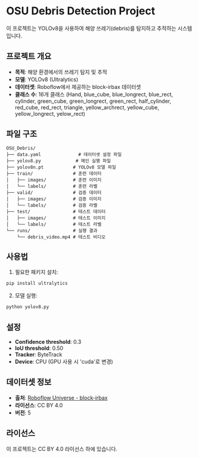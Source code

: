 # OSU Debris Detection Project

이 프로젝트는 YOLOv8을 사용하여 해양 쓰레기(debris)를 탐지하고 추적하는 시스템입니다.

## 프로젝트 개요

- **목적**: 해양 환경에서의 쓰레기 탐지 및 추적
- **모델**: YOLOv8 (Ultralytics)
- **데이터셋**: Roboflow에서 제공하는 block-irbax 데이터셋
- **클래스 수**: 16개 클래스 (Hand, blue_cube, blue_longrect, blue_rect, cylinder, green_cube, green_longrect, green_rect, half_cylinder, red_cube, red_rect, triangle, yellow_archrect, yellow_cube, yellow_longrect, yelow_rect)

## 파일 구조

```
OSU_Debris/
├── data.yaml              # 데이터셋 설정 파일
├── yolov8.py             # 메인 실행 파일
├── yolov8n.pt           # YOLOv8 모델 파일
├── train/               # 훈련 데이터
│   ├── images/          # 훈련 이미지
│   └── labels/          # 훈련 라벨
├── valid/               # 검증 데이터
│   ├── images/          # 검증 이미지
│   └── labels/          # 검증 라벨
├── test/                # 테스트 데이터
│   ├── images/          # 테스트 이미지
│   └── labels/          # 테스트 라벨
└── runs/                # 실행 결과
    └── debris_video.mp4 # 테스트 비디오
```

## 사용법

1. 필요한 패키지 설치:
```bash
pip install ultralytics
```

2. 모델 실행:
```bash
python yolov8.py
```

## 설정

- **Confidence threshold**: 0.3
- **IoU threshold**: 0.50
- **Tracker**: ByteTrack
- **Device**: CPU (GPU 사용 시 'cuda'로 변경)

## 데이터셋 정보

- **출처**: [Roboflow Universe - block-irbax](https://universe.roboflow.com/terabaru/block-irbax/dataset/5)
- **라이선스**: CC BY 4.0
- **버전**: 5

## 라이선스

이 프로젝트는 CC BY 4.0 라이선스 하에 있습니다.
